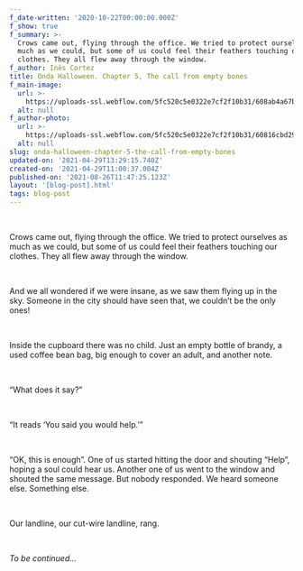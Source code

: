 ```yaml
---
f_date-written: '2020-10-22T00:00:00.000Z'
f_show: true
f_summary: >-
  Crows came out, flying through the office. We tried to protect ourselves as
  much as we could, but some of us could feel their feathers touching our
  clothes. They all flew away through the window.
f_author: Inês Cortez
title: Onda Halloween. Chapter 5, The call from empty bones
f_main-image:
  url: >-
    https://uploads-ssl.webflow.com/5fc520c5e0322e7cf2f10b31/608ab4a67b41081fdfe52315_5.png
  alt: null
f_author-photo:
  url: >-
    https://uploads-ssl.webflow.com/5fc520c5e0322e7cf2f10b31/60816cbd29a8f2021d29b21b_2_jqDlTrO5Cc8EeCUx6l5N8g.jpeg
  alt: null
slug: onda-halloween-chapter-5-the-call-from-empty-bones
updated-on: '2021-04-29T13:29:15.740Z'
created-on: '2021-04-29T11:00:37.004Z'
published-on: '2021-08-26T11:47:25.123Z'
layout: '[blog-post].html'
tags: blog-post
---
```


‍

Crows came out, flying through the office. We tried to protect ourselves as much as we could, but some of us could feel their feathers touching our clothes. They all flew away through the window.

‍

And we all wondered if we were insane, as we saw them flying up in the sky. Someone in the city should have seen that, we couldn’t be the only ones!

‍

Inside the cupboard there was no child. Just an empty bottle of brandy, a used coffee bean bag, big enough to cover an adult, and another note.

‍

“What does it say?”

‍

“It reads ‘You said you would help.’”

‍

“OK, this is enough”. One of us started hitting the door and shouting “Help”, hoping a soul could hear us. Another one of us went to the window and shouted the same message. But nobody responded. We heard someone else. Something else.

‍

Our landline, our cut-wire landline, rang.

‍

_To be continued…_
